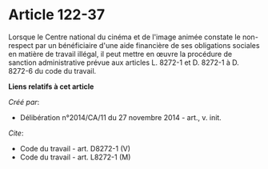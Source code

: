 # Article 122-37

Lorsque le Centre national du cinéma et de l'image animée constate le non-respect par un bénéficiaire d'une aide financière
de ses obligations sociales en matière de travail illégal, il peut mettre en œuvre la procédure de sanction administrative
prévue aux articles L. 8272-1 et D. 8272-1 à D. 8272-6 du code du travail.

**Liens relatifs à cet article**

_Créé par_:

  - Délibération n°2014/CA/11 du 27 novembre 2014 - art., v. init.

_Cite_:

  - Code du travail - art. D8272-1 (V)
  - Code du travail - art. L8272-1 (M)
